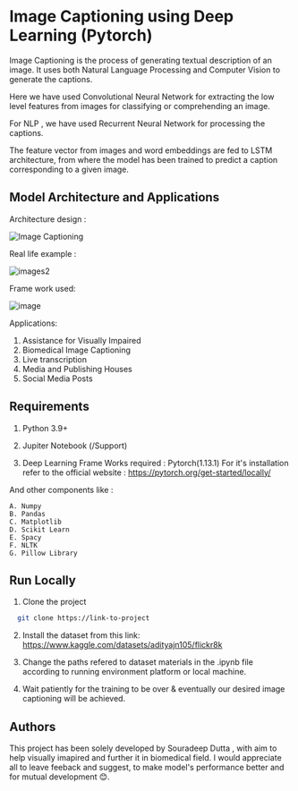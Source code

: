 
# Image Captioning using Deep Learning (Pytorch)

Image Captioning is the process of generating textual description of an image. It uses both Natural Language Processing and Computer Vision to generate the captions.

Here we have used Convolutional Neural Network for extracting the low level features from images for classifying or comprehending an image.

For NLP , we have used Recurrent Neural Network for processing the captions. 

The feature vector from images and word embeddings are fed to LSTM architecture, from where the model has been trained to predict a caption corresponding to a given  image. 
## Model Architecture and Applications 

Architecture design :

![Image Captioning](https://user-images.githubusercontent.com/94059815/220010257-2015a5a7-6798-4ac2-9ee6-cbd5905e9b63.png)

Real life example :

![images2](https://user-images.githubusercontent.com/94059815/220010299-f38f5824-f633-4cb5-9a74-ba8732735f22.jpg)

Frame work used:

![image](https://user-images.githubusercontent.com/94059815/220010401-6161c58d-88fb-42f1-9831-fe680b9f3a81.png)


Applications:
1.  Assistance for Visually Impaired
2. Biomedical Image Captioning
3. Live transcription
4. Media and Publishing Houses
5. Social Media Posts

## Requirements

1. Python 3.9+
2. Jupiter Notebook (/Support)

3. Deep Learning Frame Works required : Pytorch(1.13.1)
For it's installation refer to the official website : https://pytorch.org/get-started/locally/ 

And other components like :
    
    A. Numpy 
    B. Pandas 
    C. Matplotlib
    D. Scikit Learn
    E. Spacy 
    F. NLTK
    G. Pillow Library


    
## Run Locally

1. Clone the project

```bash
  git clone https://link-to-project
```

2. Install the dataset from this link:
https://www.kaggle.com/datasets/adityajn105/flickr8k

3. Change the paths refered to dataset materials in the .ipynb file according to running environment platform or local machine.

4. Wait patiently for the training to be over & eventually our desired image captioning will be achieved.   

## Authors

This project has been solely developed by Souradeep Dutta , with aim to help visually imapired and further it in biomedical field.
I would appreciate all to leave feeback and suggest, to make model's performance better and for mutual development 😊.

